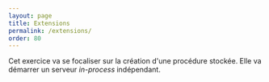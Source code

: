 ```yaml
---
layout: page
title: Extensions
permalink: /extensions/
order: 80
---
```


Cet exercice va se focaliser sur la création d'une procédure stockée.
Elle va démarrer un serveur *in-process* indépendant.

